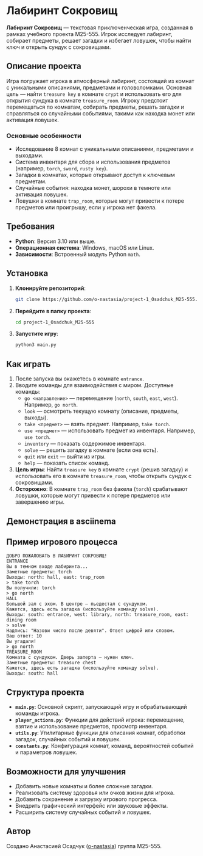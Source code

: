 # Лабиринт Сокровищ

**Лабиринт Сокровищ** — текстовая приключенческая игра, созданная в рамках учебного проекта M25-555. Игрок исследует лабиринт, собирает предметы, решает загадки и избегает ловушек, чтобы найти ключ и открыть сундук с сокровищами.

## Описание проекта

Игра погружает игрока в атмосферный лабиринт, состоящий из комнат с уникальными описаниями, предметами и головоломками. Основная цель — найти `treasure key` в комнате `crypt` и использовать его для открытия сундука в комнате `treasure_room`. Игроку предстоит перемещаться по комнатам, собирать предметы, решать загадки и справляться со случайными событиями, такими как находка монет или активация ловушек.

### Основные особенности
- Исследование 8 комнат с уникальными описаниями, предметами и выходами.
- Система инвентаря для сбора и использования предметов (например, `torch`, `sword`, `rusty key`).
- Загадки в комнатах, которые открывают доступ к ключевым предметам.
- Случайные события: находка монет, шорохи в темноте или активация ловушек.
- Ловушки в комнате `trap_room`, которые могут привести к потере предметов или проигрышу, если у игрока нет факела.

## Требования

- **Python**: Версия 3.10 или выше.
- **Операционная система**: Windows, macOS или Linux.
- **Зависимости**: Встроенный модуль Python `math`.

## Установка

1. **Клонируйте репозиторий**:
   ```bash
   git clone https://github.com/o-nastasia/project-1_Osadchuk_M25-555.git
   ```
2. **Перейдите в папку проекта**:
   ```bash
   cd project-1_Osadchuk_M25-555
   ```
3. **Запустите игру**:
   ```bash
   python3 main.py
   ```

## Как играть

1. После запуска вы окажетесь в комнате `entrance`.
2. Вводите команды для взаимодействия с миром. Доступные команды:
   - `go <направление>` — перемещение (`north`, `south`, `east`, `west`). Например, `go north`.
   - `look` — осмотреть текущую комнату (описание, предметы, выходы).
   - `take <предмет>` — взять предмет. Например, `take torch`.
   - `use <предмет>` — использовать предмет из инвентаря. Например, `use torch`.
   - `inventory` — показать содержимое инвентаря.
   - `solve` — решить загадку в комнате (если она есть).
   - `quit` или `exit` — выйти из игры.
   - `help` — показать список команд.
3. **Цель игры**: Найти `treasure key` в комнате `crypt` (решив загадку) и использовать его в комнате `treasure_room`, чтобы открыть сундук с сокровищами.
4. **Осторожно**: В комнате `trap_room` без факела (`torch`) срабатывают ловушки, которые могут привести к потере предметов или завершению игры.

## Демонстрация в asciinema

<script src="https://asciinema.org/a/PoJNGZRBQ0fxbviCWR9eerNtB.js" id="asciicast-PoJNGZRBQ0fxbviCWR9eerNtB" async></script>

## Пример игрового процесса

```plaintext
ДОБРО ПОЖАЛОВАТЬ В ЛАБИРИНТ СОКРОВИЩ!
ENTRANCE
Вы в темном входе лабиринта...
Заметные предметы: torch
Выходы: north: hall, east: trap_room
> take torch
Вы получили: torch
> go north
HALL
Большой зал с эхом. В центре — пьедестал с сундуком.
Кажется, здесь есть загадка (используйте команду solve).
Выходы: south: entrance, west: library, north: treasure_room, east: dining room
> solve
Надпись: "Назови число после девяти". Ответ цифрой или словом.
Ваш ответ: 10
Вы угадали!
> go north
TREASURE_ROOM
Комната с сундуком. Дверь заперта — нужен ключ.
Заметные предметы: treasure chest
Кажется, здесь есть загадка (используйте команду solve).
Выходы: south: hall
```

## Структура проекта

- **`main.py`**: Основной скрипт, запускающий игру и обрабатывающий команды игрока.
- **`player_actions.py`**: Функции для действий игрока: перемещение, взятие и использование предметов, просмотр инвентаря.
- **`utils.py`**: Утилитарные функции для описания комнат, обработки загадок, случайных событий и ловушек.
- **`constants.py`**: Конфигурация комнат, команд, вероятностей событий и параметров ловушек.

## Возможности для улучшения

- Добавить новые комнаты и более сложные загадки.
- Реализовать систему здоровья или очков жизни для игрока.
- Добавить сохранение и загрузку игрового прогресса.
- Внедрить графический интерфейс или звуковые эффекты.
- Расширить систему случайных событий и ловушек.

## Автор

Создано Анастасией Осадчук ([o-nastasia](https://github.com/o-nastasia)) группа M25-555.
